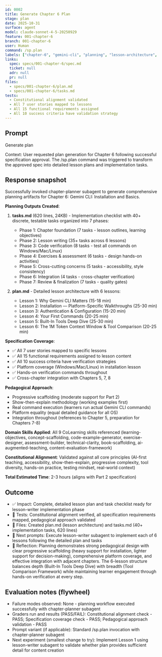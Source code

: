 ```yaml
---
id: 0002
title: Generate Chapter 6 Plan
stage: plan
date: 2025-10-31
surface: agent
model: claude-sonnet-4-5-20250929
feature: 001-chapter-6
branch: 001-chapter-6
user: Human
command: /sp.plan
labels: ["chapter-6", "gemini-cli", "planning", "lesson-architecture", "part-2"]
links:
  spec: specs/001-chapter-6/spec.md
  ticket: null
  adr: null
  pr: null
files:
  - specs/001-chapter-6/plan.md
  - specs/001-chapter-6/tasks.md
tests:
  - Constitutional alignment validated
  - All 7 user stories mapped to lessons
  - All 15 functional requirements assigned
  - All 10 success criteria have validation strategy
---
```


## Prompt

Generate plan

Context: User requested plan generation for Chapter 6 following successful specification approval. The /sp.plan command was triggered to transform the approved spec into detailed lesson plans and implementation tasks.

## Response snapshot

Successfully invoked chapter-planner subagent to generate comprehensive planning artifacts for Chapter 6: Gemini CLI: Installation and Basics.

**Planning Outputs Created**:

1. **tasks.md** (620 lines, 24KB) - Implementation checklist with 40+ discrete, testable tasks organized into 7 phases:
   - Phase 1: Chapter foundation (7 tasks - lesson outlines, learning objectives)
   - Phase 2: Lesson writing (35+ tasks across 6 lessons)
   - Phase 3: Code verification (8 tasks - test all commands on Windows/Mac/Linux)
   - Phase 4: Exercises & assessment (6 tasks - design hands-on activities)
   - Phase 5: Cross-cutting concerns (5 tasks - accessibility, style consistency)
   - Phase 6: Integration (4 tasks - cross-chapter verification)
   - Phase 7: Review & finalization (7 tasks - quality gates)

2. **plan.md** - Detailed lesson architecture with 6 lessons:
   - Lesson 1: Why Gemini CLI Matters (15-18 min)
   - Lesson 2: Installation — Platform-Specific Walkthroughs (25-30 min)
   - Lesson 3: Authentication & Configuration (15-20 min)
   - Lesson 4: Your First Commands (20-25 min)
   - Lesson 5: Built-In Tools Deep Dive (25-30 min)
   - Lesson 6: The 1M Token Context Window & Tool Comparison (20-25 min)

**Specification Coverage**:
- ✅ All 7 user stories mapped to specific lessons
- ✅ All 15 functional requirements assigned to lesson content
- ✅ All 10 success criteria have verification strategies
- ✅ Platform coverage (Windows/Mac/Linux) in installation lesson
- ✅ Hands-on verification commands throughout
- ✅ Cross-chapter integration with Chapters 5, 7, 8

**Pedagogical Approach**:
- Progressive scaffolding (moderate support for Part 2)
- Show-then-explain methodology (working examples first)
- Real command execution (learners run actual Gemini CLI commands)
- Platform equality (equal detailed guidance for all OS)
- Integration throughout (references to Chapter 5, preparation for Chapters 7-8)

**Domain Skills Applied**: All 9 CoLearning skills referenced (learning-objectives, concept-scaffolding, code-example-generator, exercise-designer, assessment-builder, technical-clarity, book-scaffolding, ai-augmented-teaching, content-evaluation-framework)

**Constitutional Alignment**: Validated against all core principles (AI-first teaching, accessibility, show-then-explain, progressive complexity, tool diversity, hands-on practice, testing mindset, real-world context)

**Total Estimated Time**: 2-3 hours (aligns with Part 2 specification)

## Outcome

- ✅ Impact: Complete, detailed lesson plan and task checklist ready for lesson-writer implementation phase
- 🧪 Tests: Constitutional alignment verified, all specification requirements mapped, pedagogical approach validated
- 📁 Files: Created plan.md (lesson architecture) and tasks.md (40+ implementation tasks, 620 lines)
- 🔁 Next prompts: Execute lesson-writer subagent to implement each of 6 lessons following the detailed plan and tasks
- 🧠 Reflection: Planning demonstrates strong pedagogical design with clear progressive scaffolding (heavy support for installation, lighter support for decision-making), comprehensive platform coverage, and effective integration with adjacent chapters. The 6-lesson structure balances depth (Built-In Tools Deep Dive) with breadth (Tool Comparison Framework) while maintaining learner engagement through hands-on verification at every step.

## Evaluation notes (flywheel)

- Failure modes observed: None - planning workflow executed successfully with chapter-planner subagent
- Graders run and results (PASS/FAIL): Constitutional alignment check - PASS; Specification coverage check - PASS; Pedagogical approach validation - PASS
- Prompt variant (if applicable): Standard /sp.plan invocation with chapter-planner subagent
- Next experiment (smallest change to try): Implement Lesson 1 using lesson-writer subagent to validate whether plan provides sufficient detail for content creation
